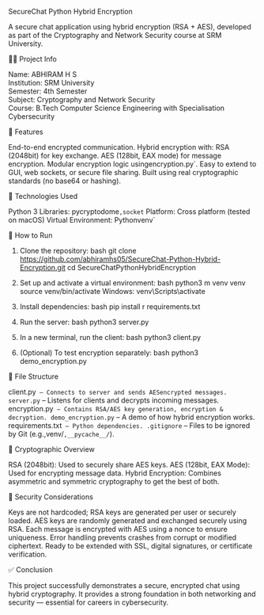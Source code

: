  SecureChat Python Hybrid Encryption

A secure chat application using hybrid encryption (RSA + AES), developed as part of the Cryptography and Network Security course at SRM University.

 👨‍💻 Project Info

 Name: ABHIRAM H S  
 Institution: SRM University  
 Semester: 4th Semester  
 Subject: Cryptography and Network Security  
 Course: B.Tech Computer Science Engineering with Specialisation Cybersecurity

 🔐 Features

 End-to-end encrypted communication.
 Hybrid encryption with:
   RSA (2048bit) for key exchange.
   AES (128bit, EAX mode) for message encryption.
 Modular encryption logic usingencryption.py`.
 Easy to extend to GUI, web sockets, or secure file sharing.
 Built using real cryptographic standards (no base64 or hashing).

 🧪 Technologies Used

 Python 3
 Libraries: pycryptodome`,socket`
 Platform:  Cross platform (tested on macOS)
 Virtual Environment: Pythonvenv`

 🚀 How to Run

1. Clone the repository:
bash
   git clone https://github.com/abhiramhs05/SecureChat-Python-Hybrid-Encryption.git
   cd SecureChatPythonHybridEncryption


2. Set up and activate a virtual environment:
bash
   python3 m venv venv
   source venv/bin/activate   Windows: venv\Scripts\activate


3. Install dependencies:
bash
   pip install r requirements.txt


4. Run the server:
bash
   python3 server.py


5. In a new terminal, run the client:
bash
   python3 client.py


6. (Optional) To test encryption separately:
bash
   python3 demo_encryption.py


 📁 File Structure

client.py` – Connects to server and sends AESencrypted messages.
server.py` – Listens for clients and decrypts incoming messages.
encryption.py` – Contains RSA/AES key generation, encryption & decryption.
demo_encryption.py` – A demo of how hybrid encryption works.
requirements.txt` – Python dependencies.
.gitignore` – Files to be ignored by Git (e.g.,venv/`,__pycache__/`).

 🔐 Cryptographic Overview

 RSA (2048bit): Used to securely share AES keys.
 AES (128bit, EAX Mode): Used for encrypting message data.
 Hybrid Encryption: Combines asymmetric and symmetric cryptography to get the best of both.

 🔐 Security Considerations

 Keys are not hardcoded; RSA keys are generated per user or securely loaded.
 AES keys are randomly generated and exchanged securely using RSA.
 Each message is encrypted with AES using a nonce to ensure uniqueness.
 Error handling prevents crashes from corrupt or modified ciphertext.
 Ready to be extended with SSL, digital signatures, or certificate verification.

 ✅ Conclusion

This project successfully demonstrates a secure, encrypted chat using hybrid cryptography. It provides a strong foundation in both networking and security — essential for careers in cybersecurity.
